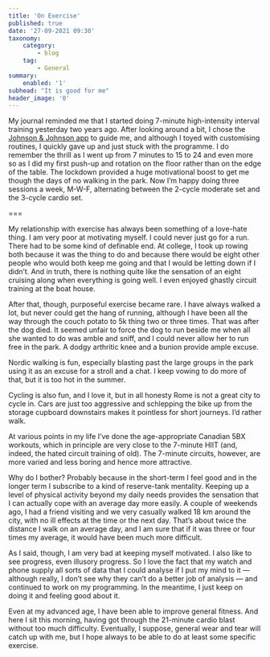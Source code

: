 ```yaml
---
title: 'On Exercise'
published: true
date: '27-09-2021 09:30'
taxonomy:
    category:
        - blog
    tag:
        - General
summary:
    enabled: '1'
subhead: "It is good for me"
header_image: '0'
---
```


My journal reminded me that I started doing 7-minute high-intensity interval training yesterday two years ago. After looking around a bit, I chose the [Johnson & Johnson app](https://www.7minuteworkout.jnj.com/) to guide me, and although I toyed with customising routines, I quickly gave up and just stuck with the programme. I do remember the thrill as I went up from 7 minutes to 15 to 24 and even more so as I did my first push-up and rotation on the floor rather than on the edge of the table. The lockdown provided a huge motivational boost to get me though the days of no walking in the park. Now I’m happy doing three sessions a week, M-W-F, alternating between the 2-cycle moderate set and the 3-cycle cardio set.

===

My relationship with exercise has always been something of a love-hate thing. I am very poor at motivating myself. I could never just go for a run. There had to be some kind of definable end. At college, I took up rowing both because it was the thing to do and because there would be eight other people who would both keep me going and that I would be letting down if I didn’t. And in truth, there is nothing quite like the sensation of an eight cruising along when everything is going well. I even enjoyed ghastly circuit training at the boat house.

After that, though, purposeful exercise became rare. I have always walked a lot, but never could get the hang of running, although I have been all the way through the couch potato to 5k thing two or three times. That was after the dog died. It seemed unfair to force the dog to run beside me when all she wanted to do was amble and sniff, and I could never allow her to run free in the park. A dodgy arthritic knee and a bunion provide ample excuse. 

Nordic walking is fun, especially blasting past the large groups in the park using it as an excuse for a stroll and a chat. I keep vowing to do more of that, but it is too hot in the summer.

Cycling is also fun, and I love it, but in all honesty Rome is not a great city to cycle in. Cars are just too aggressive and schlepping the bike up from the storage cupboard downstairs makes it pointless for short journeys. I’d rather walk.

At various points in my life I’ve done the age-appropriate Canadian 5BX workouts, which in principle are very close to the 7-minute HIIT (and, indeed, the hated circuit training of old). The 7-minute circuits, however, are more varied and less boring and hence more attractive.

Why do I bother? Probably because in the short-term I feel good and in the longer term I subscribe to a kind of reserve-tank mentality. Keeping up a level of physical activity beyond my daily needs provides the sensation that I can actually cope with an average day more easily. A couple of weekends ago, I had a friend visiting and we very casually walked 18 km around the city, with no ill effects at the time or the next day. That’s about twice the distance I walk on an average day, and I am sure that if it was three or four times my average, it would have been much more difficult.

As I said, though, I am very bad at keeping myself motivated. I also like to see progress, even illusory progress. So I love the fact that my watch and phone supply all sorts of data that I could analyse if I put my mind to it — although really, I don’t see why they can’t do a better job of analysis — and continued to work on my programming. In the meantime, I just keep on doing it and feeling good about it.

Even at my advanced age, I have been able to improve general fitness. And here I sit this morning, having got through the 21-minute cardio blast without too much difficulty. Eventually, I suppose, general wear and tear will catch up with me, but I hope always to be able to do at least some specific exercise.
